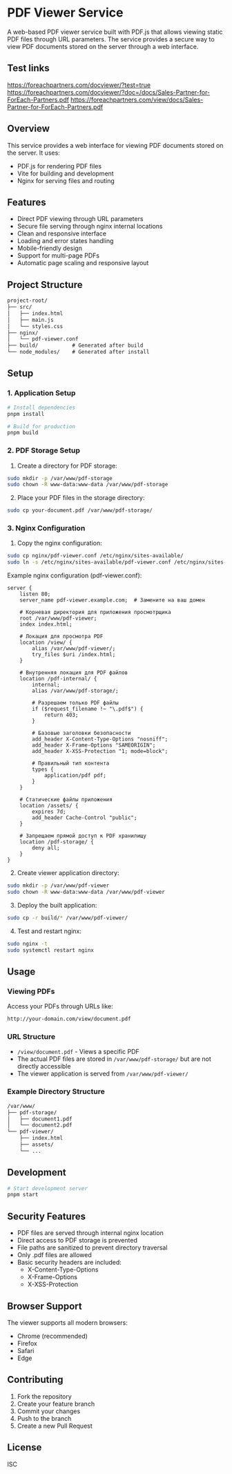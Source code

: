 # PDF Viewer Service

A web-based PDF viewer service built with PDF.js that allows viewing static PDF files through URL parameters. The service provides a secure way to view PDF documents stored on the server through a web interface.

## Test links

https://foreachpartners.com/docviewer/?test=true
https://foreachpartners.com/docviewer/?doc=/docs/Sales-Partner-for-ForEach-Partners.pdf
https://foreachpartners.com/view/docs/Sales-Partner-for-ForEach-Partners.pdf

## Overview

This service provides a web interface for viewing PDF documents stored on the server. It uses:

- PDF.js for rendering PDF files
- Vite for building and development
- Nginx for serving files and routing

## Features

- Direct PDF viewing through URL parameters
- Secure file serving through nginx internal locations
- Clean and responsive interface
- Loading and error states handling
- Mobile-friendly design
- Support for multi-page PDFs
- Automatic page scaling and responsive layout

## Project Structure

```txt
project-root/
├── src/
│   ├── index.html
│   ├── main.js
│   └── styles.css
├── nginx/
│   └── pdf-viewer.conf
├── build/           # Generated after build
└── node_modules/    # Generated after install
```

## Setup

### 1. Application Setup

```bash
# Install dependencies
pnpm install

# Build for production
pnpm build
```

### 2. PDF Storage Setup

1. Create a directory for PDF storage:

```bash
sudo mkdir -p /var/www/pdf-storage
sudo chown -R www-data:www-data /var/www/pdf-storage
```

2. Place your PDF files in the storage directory:

```bash
sudo cp your-document.pdf /var/www/pdf-storage/
```

### 3. Nginx Configuration

1. Copy the nginx configuration:

```bash
sudo cp nginx/pdf-viewer.conf /etc/nginx/sites-available/
sudo ln -s /etc/nginx/sites-available/pdf-viewer.conf /etc/nginx/sites-enabled/
```

Example nginx configuration (pdf-viewer.conf):

```nginx
server {
    listen 80;
    server_name pdf-viewer.example.com;  # Замените на ваш домен

    # Корневая директория для приложения просмотрщика
    root /var/www/pdf-viewer;
    index index.html;

    # Локация для просмотра PDF
    location /view/ {
        alias /var/www/pdf-viewer/;
        try_files $uri /index.html;
    }

    # Внутренняя локация для PDF файлов
    location /pdf-internal/ {
        internal;
        alias /var/www/pdf-storage/;
        
        # Разрешаем только PDF файлы
        if ($request_filename !~ "\.pdf$") {
            return 403;
        }
        
        # Базовые заголовки безопасности
        add_header X-Content-Type-Options "nosniff";
        add_header X-Frame-Options "SAMEORIGIN";
        add_header X-XSS-Protection "1; mode=block";
        
        # Правильный тип контента
        types {
            application/pdf pdf;
        }
    }

    # Статические файлы приложения
    location /assets/ {
        expires 7d;
        add_header Cache-Control "public";
    }

    # Запрещаем прямой доступ к PDF хранилищу
    location /pdf-storage/ {
        deny all;
    }
}
```

2. Create viewer application directory:

```bash
sudo mkdir -p /var/www/pdf-viewer
sudo chown -R www-data:www-data /var/www/pdf-viewer
```

3. Deploy the built application:

```bash
sudo cp -r build/* /var/www/pdf-viewer/
```

4. Test and restart nginx:

```bash
sudo nginx -t
sudo systemctl restart nginx
```

## Usage

### Viewing PDFs

Access your PDFs through URLs like:

```bash
http://your-domain.com/view/document.pdf
```

### URL Structure

- `/view/document.pdf` - Views a specific PDF
- The actual PDF files are stored in `/var/www/pdf-storage/` but are not directly accessible
- The viewer application is served from `/var/www/pdf-viewer/`

### Example Directory Structure

```txt
/var/www/
├── pdf-storage/
│   ├── document1.pdf
│   └── document2.pdf
└── pdf-viewer/
    ├── index.html
    ├── assets/
    └── ...
```

## Development

```bash
# Start development server
pnpm start
```

## Security Features

- PDF files are served through internal nginx location
- Direct access to PDF storage is prevented
- File paths are sanitized to prevent directory traversal
- Only .pdf files are allowed
- Basic security headers are included:
  - X-Content-Type-Options
  - X-Frame-Options
  - X-XSS-Protection

## Browser Support

The viewer supports all modern browsers:

- Chrome (recommended)
- Firefox
- Safari
- Edge

## Contributing

1. Fork the repository
2. Create your feature branch
3. Commit your changes
4. Push to the branch
5. Create a new Pull Request

## License

ISC